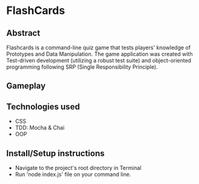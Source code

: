 # FlashCards

## Abstract
Flashcards is a command-line quiz game that tests players' knowledge of Prototypes and Data Manipulation.  The game application was created with Test-driven development (utilizing a robust test suite) and object-oriented programming following SRP (Single Responsibility Principle).

## Gameplay

## Technologies used
  - CSS
  - TDD: Mocha & Chai
  - OOP

## Install/Setup instructions
  - Navigate to the project's root directory in Terminal 
  - Run 'node index.js' file on your command line.
  
